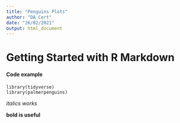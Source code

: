 ```yaml
---
title: "Penguins Plots"
author: "DA Cert"
date: "26/02/2021"
output: html_document
---
```

# Getting Started with R Markdown
#### Code example
```{r}
library(tidyverse)
library(palmerpenguins)
```
*italics works*

**bold is useful**
